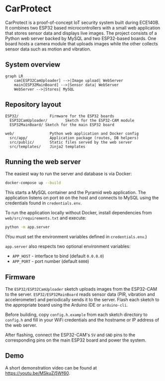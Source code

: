 # CarProtect

CarProtect is a proof-of-concept IoT security system built during ECE140B.
It combines two ESP32 based microcontrollers with a small web application
that stores sensor data and displays live images.
The project consists of a Python web server backed by MySQL and two ESP32-based boards. One board hosts a camera module that uploads images while the other collects sensor data such as motion and vibration.


## System overview

```mermaid
graph LR
    cam[ESP32CamUploader] -->|Image upload| WebServer
    main[ESP32MainBoard] -->|Sensor data| WebServer
    WebServer -->|Stores| MySQL
```


## Repository layout

```
ESP32/              Firmware for the ESP32 boards
  ESP32CamUploader/        Sketch for the ESP32-CAM module
  ESP32MainBoard/ Sketch for the main ESP32 board

web/                Python web application and Docker config
  src/app/          Application package (routes, DB helpers)
  src/public/       Static files served by the web server
  src/templates/    Jinja2 templates
```

## Running the web server

The easiest way to run the server and database is via Docker:

```bash
docker-compose up --build
```

This starts a MySQL container and the Pyramid web application.
The application listens on port `80` on the host and connects to
MySQL using the credentials found in `credentials.env`.

To run the application locally without Docker, install dependencies
from `web/src/requirements.txt` and execute:

```bash
python -m app.server
```

(You must set the environment variables defined in `credentials.env`.)

`app.server` also respects two optional environment variables:

* `APP_HOST` - interface to bind (default `0.0.0.0`)
* `APP_PORT` - port number (default `6000`)

## Firmware

The `ESP32/ESP32CamUploader` sketch uploads images from the ESP32-CAM to the
server. `ESP32/ESP32MainBoard` reads sensor data (PIR, vibration and
accelerometer) and periodically sends it to the server.
Flash each sketch to the appropriate board using the Arduino IDE or
`arduino-cli`.

Before building, copy `config.h.example` from each sketch directory to
`config.h` and fill in your WiFi credentials and the hostname or IP
address of the web server.

After flashing, connect the ESP32-CAM's `5V` and `GND` pins to the
corresponding pins on the main ESP32 board and power the system.

## Demo

A short demonstration video can be found at
<https://youtu.be/MSkuZj5Wf60>.
